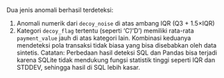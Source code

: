 Dua jenis anomali berhasil terdeteksi:
1. Anomali numerik dari `decoy_noise` di atas ambang IQR (Q3 + 1.5×IQR)
2. Kategori `decoy_flag` tertentu (seperti ‘C’/‘D’) memiliki rata-rata `payment_value` jauh di atas kategori lain.
Kombinasi keduanya mendeteksi pola transaksi tidak biasa yang bisa disebabkan oleh data sintetis.
Catatan: Perbedaan hasil deteksi SQL dan Pandas bisa terjadi karena SQLite tidak mendukung fungsi statistik tinggi seperti IQR dan STDDEV, sehingga hasil di SQL lebih kasar.
